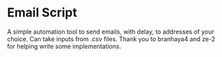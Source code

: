 # Email Script
A simple automation tool to send emails, with delay, to addresses of your choice. Can take inputs from .csv files.
Thank you to branhaya4 and ze-2 for helping write some implementations.